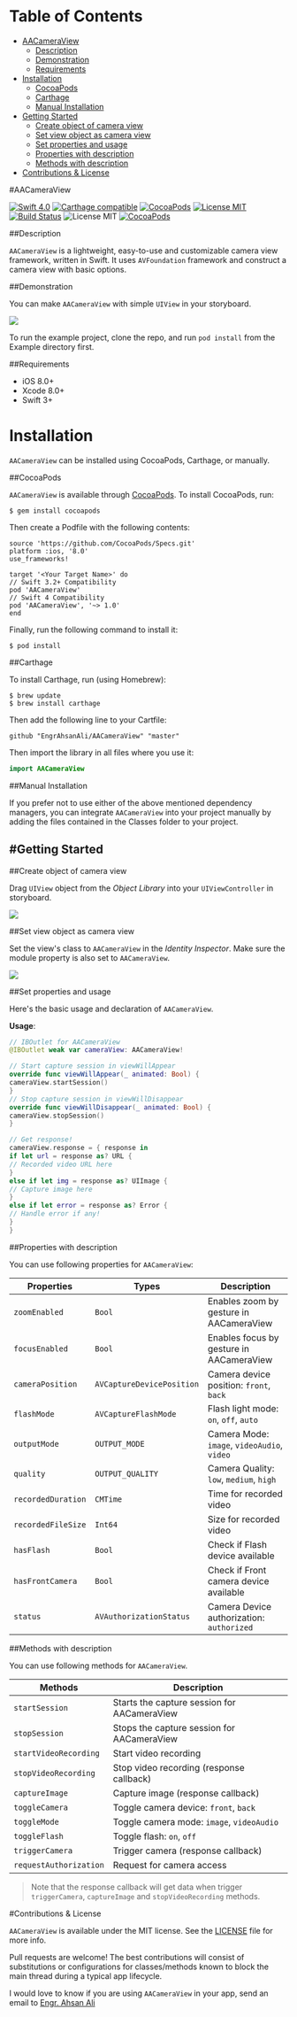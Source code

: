 # Table of Contents

- [AACameraView](#section-id-4)
  - [Description](#section-id-10)
  - [Demonstration](#section-id-16)
  - [Requirements](#section-id-26)
- [Installation](#section-id-32)
  - [CocoaPods](#section-id-37)
  - [Carthage](#section-id-63)
  - [Manual Installation](#section-id-82)
- [Getting Started](#section-id-87)
  - [Create object of camera view](#section-id-90)
  - [Set view object as camera view](#section-id-104)
  - [Set properties and usage](#section-id-112)
  - [Properties with description](#section-id-150)
  - [Methods with description](#section-id-151)
- [Contributions & License](#section-id-156)


<div id='section-id-4'/>

#AACameraView

[![Swift 4.0](https://img.shields.io/badge/Swift-4.0-orange.svg?style=flat)](https://developer.apple.com/swift/) [![Carthage compatible](https://img.shields.io/badge/Carthage-compatible-4BC51D.svg?style=flat)](https://github.com/Carthage/Carthage) [![CocoaPods](https://img.shields.io/cocoapods/v/AACameraView.svg)](http://cocoadocs.org/docsets/AACameraView) [![License MIT](https://img.shields.io/badge/License-MIT-blue.svg?style=flat)](https://github.com/Carthage/Carthage) [![Build Status](https://travis-ci.org/EngrAhsanAli/AACameraView.svg?branch=master)](https://travis-ci.org/EngrAhsanAli/AACameraView) 
![License MIT](https://img.shields.io/github/license/mashape/apistatus.svg) [![CocoaPods](https://img.shields.io/cocoapods/p/AACameraView.svg)]()


<div id='section-id-10'/>

##Description

`AACameraView` is a lightweight, easy-to-use and customizable camera view framework, written in Swift. It uses `AVFoundation` framework and construct a camera view with basic options.

<div id='section-id-16'/>

##Demonstration

You can make `AACameraView` with simple `UIView` in your storyboard.

![](https://github.com/EngrAhsanAli/AACameraView/blob/master/Screenshots/AACameraView.png)

To run the example project, clone the repo, and run `pod install` from the Example directory first.


<div id='section-id-26'/>

##Requirements

- iOS 8.0+
- Xcode 8.0+
- Swift 3+

<div id='section-id-32'/>

# Installation

`AACameraView` can be installed using CocoaPods, Carthage, or manually.


<div id='section-id-37'/>

##CocoaPods

`AACameraView` is available through [CocoaPods](http://cocoapods.org). To install CocoaPods, run:

`$ gem install cocoapods`

Then create a Podfile with the following contents:

```
source 'https://github.com/CocoaPods/Specs.git'
platform :ios, '8.0'
use_frameworks!

target '<Your Target Name>' do
// Swift 3.2+ Compatibility
pod 'AACameraView'
// Swift 4 Compatibility
pod 'AACameraView', '~> 1.0'
end

```

Finally, run the following command to install it:
```
$ pod install
```



<div id='section-id-63'/>

##Carthage

To install Carthage, run (using Homebrew):
```
$ brew update
$ brew install carthage
```
Then add the following line to your Cartfile:

```
github "EngrAhsanAli/AACameraView" "master"
```

Then import the library in all files where you use it:
```swift
import AACameraView
```


<div id='section-id-82'/>

##Manual Installation

If you prefer not to use either of the above mentioned dependency managers, you can integrate `AACameraView` into your project manually by adding the files contained in the Classes folder to your project.


<div id='section-id-87'/>

#Getting Started
----------

<div id='section-id-90'/>

##Create object of camera view

Drag `UIView` object from the *Object Library* into your `UIViewController` in storyboard.

![](https://github.com/EngrAhsanAli/AACameraView/blob/master/Screenshots/Step1.png)

<div id='section-id-104'/>

##Set view object as camera view

Set the view's class to `AACameraView` in the *Identity Inspector*.
Make sure the module property is also set to  `AACameraView`.

![](https://github.com/EngrAhsanAli/AACameraView/blob/master/Screenshots/Step2.png)

<div id='section-id-112'/>

##Set properties and usage

Here's the basic usage and declaration of `AACameraView`.

**Usage**:
```swift
// IBOutlet for AACameraView
@IBOutlet weak var cameraView: AACameraView!

// Start capture session in viewWillAppear
override func viewWillAppear(_ animated: Bool) {
cameraView.startSession()
}
// Stop capture session in viewWillDisappear
override func viewWillDisappear(_ animated: Bool) {
cameraView.stopSession()
}

// Get response!
cameraView.response = { response in
if let url = response as? URL {
// Recorded video URL here
}
else if let img = response as? UIImage {
// Capture image here
}
else if let error = response as? Error {
// Handle error if any!
}
}

```

<div id='section-id-150'/>

##Properties with description

You can use following properties for `AACameraView`: 

|  Properties	 	 |  Types	      			 | Description		    				       |
|--------------------|---------------------------|---------------------------------------------|
| `zoomEnabled`   	 | `Bool`     				 | Enables zoom by gesture in AACameraView     |
| `focusEnabled`  	 | `Bool` 					 | Enables focus by gesture in AACameraView    |
| `cameraPosition`   | `AVCaptureDevicePosition` | Camera device position: `front`, `back` 	   |
| `flashMode`      	 | `AVCaptureFlashMode`   	 | Flash light mode: `on`, `off`, `auto` 	   |
| `outputMode`   	 | `OUTPUT_MODE`       		 | Camera Mode: `image`, `videoAudio`, `video` |
| `quality`     	 | `OUTPUT_QUALITY` 	  	 | Camera Quality: `low`, `medium`, `high`	   |
| `recordedDuration` | `CMTime`				  	 | Time for recorded video 	    			   |
| `recordedFileSize` | `Int64`				 	 | Size for recorded video					   |
| `hasFlash`         | `Bool` 				 	 | Check if Flash device available 	           |
| `hasFrontCamera`   | `Bool`				  	 | Check if Front camera device available 	   |
| `status`      	 | `AVAuthorizationStatus` 	 | Camera Device authorization: `authorized`   |

<div id='section-id-151'/>

##Methods with description

You can use following methods for `AACameraView`.

|  Methods 		 	     | Description		    				       |
|------------------------|---------------------------------------------|
| `startSession`   	     | Starts the capture session for AACameraView |
| `stopSession`   	     | Stops the capture session for AACameraView  |
| `startVideoRecording`  | Start video recording    				   |
| `stopVideoRecording`   | Stop video recording (response callback)    |
| `captureImage`   	 	 | Capture image (response callback)    	   |
| `toggleCamera`   	 	 | Toggle camera device: `front`, `back`   	   |
| `toggleMode`   	 	 | Toggle camera mode: `image`, `videoAudio`   |
| `toggleFlash`   	 	 | Toggle flash: `on`, `off`    			   |
| `triggerCamera`   	 | Trigger camera  (response callback)   	   |
| `requestAuthorization` | Request for camera access    			   |

> Note that the response callback will get data when trigger  `triggerCamera`, `captureImage` and `stopVideoRecording` methods.

<div id='section-id-156'/>

#Contributions & License

`AACameraView` is available under the MIT license. See the [LICENSE](./LICENSE) file for more info.

Pull requests are welcome! The best contributions will consist of substitutions or configurations for classes/methods known to block the main thread during a typical app lifecycle.

I would love to know if you are using `AACameraView` in your app, send an email to [Engr. Ahsan Ali](mailto:hafiz.m.ahsan.ali@gmail.com)

